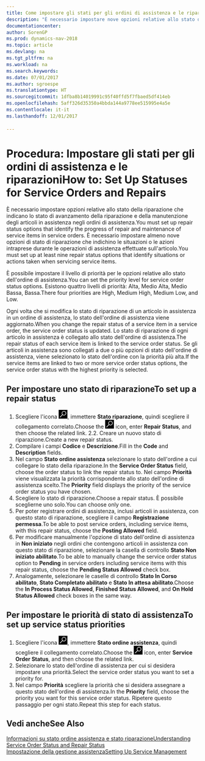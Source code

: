 ```yaml
---
title: Come impostare gli stati per gli ordini di assistenza e le riparazioni
description: "È necessario impostare nove opzioni relative allo stato della riparazione che indicano lo stato di avanzamento della riparazione e della manutenzione degli articoli in assistenza negli ordini di assistenza."
documentationcenter: 
author: SorenGP
ms.prod: dynamics-nav-2018
ms.topic: article
ms.devlang: na
ms.tgt_pltfrm: na
ms.workload: na
ms.search.keywords: 
ms.date: 07/01/2017
ms.author: sgroespe
ms.translationtype: HT
ms.sourcegitcommit: 1dfba8b14019991c95f40ffd5f7fbaed5df414eb
ms.openlocfilehash: 5aff326d35350a4bbda144a9778ee515995e4a5e
ms.contentlocale: it-it
ms.lasthandoff: 12/01/2017

---
```

# <a name="how-to-set-up-statuses-for-service-orders-and-repairs"></a><span data-ttu-id="8c418-103">Procedura: Impostare gli stati per gli ordini di assistenza e le riparazioni</span><span class="sxs-lookup"><span data-stu-id="8c418-103">How to: Set Up Statuses for Service Orders and Repairs</span></span>
<span data-ttu-id="8c418-104">È necessario impostare opzioni relative allo stato della riparazione che indicano lo stato di avanzamento della riparazione e della manutenzione degli articoli in assistenza negli ordini di assistenza.</span><span class="sxs-lookup"><span data-stu-id="8c418-104">You must set up repair status options that identify the progress of repair and maintenance of service items in service orders.</span></span> <span data-ttu-id="8c418-105">È necessario impostare almeno nove opzioni di stato di riparazione che indichino le situazioni o le azioni intraprese durante le operazioni di assistenza effettuate sull'articolo.</span><span class="sxs-lookup"><span data-stu-id="8c418-105">You must set up at least nine repair status options that identify situations or actions taken when servicing service items.</span></span>  

<span data-ttu-id="8c418-106">È possibile impostare il livello di priorità per le opzioni relative allo stato dell'ordine di assistenza.</span><span class="sxs-lookup"><span data-stu-id="8c418-106">You can set the priority level for service order status options.</span></span> <span data-ttu-id="8c418-107">Esistono quattro livelli di priorità: Alta, Medio Alta, Medio Bassa, Bassa.</span><span class="sxs-lookup"><span data-stu-id="8c418-107">There four priorities are High, Medium High, Medium Low, and Low.</span></span>  
  
<span data-ttu-id="8c418-108">Ogni volta che si modifica lo stato di riparazione di un articolo in assistenza in un ordine di assistenza, lo stato dell'ordine di assistenza viene aggiornato.</span><span class="sxs-lookup"><span data-stu-id="8c418-108">When you change the repair status of a service item in a service order, the service order status is updated.</span></span> <span data-ttu-id="8c418-109">Lo stato di riparazione di ogni articolo in assistenza è collegato allo stato dell'ordine di assistenza.</span><span class="sxs-lookup"><span data-stu-id="8c418-109">The repair status of each service item is linked to the service order status.</span></span> <span data-ttu-id="8c418-110">Se gli articoli in assistenza sono collegati a due o più opzioni di stato dell'ordine di assistenza, viene selezionato lo stato dell'ordine con la priorità più alta.</span><span class="sxs-lookup"><span data-stu-id="8c418-110">If the service items are linked to two or more service order status options, the service order status with the highest priority is selected.</span></span>  

## <a name="to-set-up-a-repair-status"></a><span data-ttu-id="8c418-111">Per impostare uno stato di riparazione</span><span class="sxs-lookup"><span data-stu-id="8c418-111">To set up a repair status</span></span>  
1. <span data-ttu-id="8c418-112">Scegliere l'icona ![Cerca pagina o report](media/ui-search/search_small.png "Cerca pagina o report"), immettere **Stato riparazione**, quindi scegliere il collegamento correlato.</span><span class="sxs-lookup"><span data-stu-id="8c418-112">Choose the ![Search for Page or Report](media/ui-search/search_small.png "Search for Page or Report icon") icon, enter **Repair Status**, and then choose the related link.</span></span> <span data-ttu-id="8c418-113">2.</span><span class="sxs-lookup"><span data-stu-id="8c418-113">2.</span></span> <span data-ttu-id="8c418-114">Creare un nuovo stato di riparazione.</span><span class="sxs-lookup"><span data-stu-id="8c418-114">Create a new repair status.</span></span>  
3. <span data-ttu-id="8c418-115">Compilare i campi **Codice** e **Descrizione**.</span><span class="sxs-lookup"><span data-stu-id="8c418-115">Fill in the **Code** and **Description** fields.</span></span>  
4. <span data-ttu-id="8c418-116">Nel campo **Stato ordine assistenza** selezionare lo stato dell'ordine a cui collegare lo stato della riparazione.</span><span class="sxs-lookup"><span data-stu-id="8c418-116">In the **Service Order Status** field, choose the order status to link the repair status to.</span></span> <span data-ttu-id="8c418-117">Nel campo **Priorità** viene visualizzata la priorità corrispondente allo stato dell'ordine di assistenza scelto.</span><span class="sxs-lookup"><span data-stu-id="8c418-117">The **Priority** field displays the priority of the service order status you have chosen.</span></span>  
5. <span data-ttu-id="8c418-118">Scegliere lo stato di riparazione.</span><span class="sxs-lookup"><span data-stu-id="8c418-118">Choose a repair status.</span></span> <span data-ttu-id="8c418-119">È possibile sceglierne uno solo.</span><span class="sxs-lookup"><span data-stu-id="8c418-119">You can choose only one.</span></span>  
6. <span data-ttu-id="8c418-120">Per poter registrare ordini di assistenza, inclusi articoli in assistenza, con questo stato di riparazione, scegliere il campo **Registrazione permessa**.</span><span class="sxs-lookup"><span data-stu-id="8c418-120">To be able to post service orders, including service items, with this repair status, choose the **Posting Allowed** field.</span></span>  
7. <span data-ttu-id="8c418-121">Per modificare manualmente l'opzione di stato dell'ordine di assistenza in **Non iniziato** negli ordini che contengono articoli in assistenza con questo stato di riparazione, selezionare la casella di controllo **Stato Non iniziato abilitato**.</span><span class="sxs-lookup"><span data-stu-id="8c418-121">To be able to manually change the service order status option to **Pending** in service orders including service items with this repair status, choose the **Pending Status Allowed** check box.</span></span>  
8. <span data-ttu-id="8c418-122">Analogamente, selezionare le caselle di controllo **Stato In Corso abilitato**, **Stato Completato abilitato** e **Stato In attesa abilitato**.</span><span class="sxs-lookup"><span data-stu-id="8c418-122">Choose the **In Process Status Allowed**, **Finished Status Allowed**, and **On Hold Status Allowed** check boxes in the same way.</span></span>
  
## <a name="to-set-up-service-status-priorities"></a><span data-ttu-id="8c418-123">Per impostare le priorità di stato di assistenza</span><span class="sxs-lookup"><span data-stu-id="8c418-123">To set up service status priorities</span></span>  
1. <span data-ttu-id="8c418-124">Scegliere l'icona ![Cerca pagina o report](media/ui-search/search_small.png "Cerca pagina o report"), immettere **Stato ordine assistenza**, quindi scegliere il collegamento correlato.</span><span class="sxs-lookup"><span data-stu-id="8c418-124">Choose the ![Search for Page or Report](media/ui-search/search_small.png "Search for Page or Report icon") icon, enter **Service Order Status**, and then choose the related link.</span></span>  
2. <span data-ttu-id="8c418-125">Selezionare lo stato dell'ordine di assistenza per cui si desidera impostare una priorità.</span><span class="sxs-lookup"><span data-stu-id="8c418-125">Select the service order status you want to set a priority for.</span></span>  
3. <span data-ttu-id="8c418-126">Nel campo **Priorità** scegliere la priorità che si desidera assegnare a questo stato dell'ordine di assistenza.</span><span class="sxs-lookup"><span data-stu-id="8c418-126">In the **Priority** field, choose the priority you want for this service order status.</span></span> <span data-ttu-id="8c418-127">Ripetere questo passaggio per ogni stato.</span><span class="sxs-lookup"><span data-stu-id="8c418-127">Repeat this step for each status.</span></span>  
  
## <a name="see-also"></a><span data-ttu-id="8c418-128">Vedi anche</span><span class="sxs-lookup"><span data-stu-id="8c418-128">See Also</span></span>  
[<span data-ttu-id="8c418-129">Informazioni su stato ordine assistenza e stato riparazione</span><span class="sxs-lookup"><span data-stu-id="8c418-129">Understanding Service Order Status and Repair Status</span></span>]()  
[<span data-ttu-id="8c418-130">Impostazione della gestione assistenza</span><span class="sxs-lookup"><span data-stu-id="8c418-130">Setting Up Service Management</span></span>](service-setup-service.md)  

